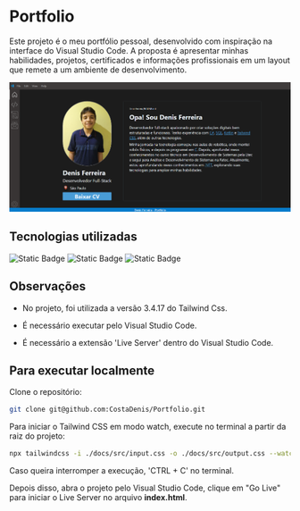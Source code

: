 # Portfolio

Este projeto é o meu portfólio pessoal, desenvolvido com inspiração na interface do Visual Studio Code. A proposta é apresentar minhas habilidades, projetos, certificados e informações profissionais em um layout que remete a um ambiente de desenvolvimento.

![Preview do Portfolio](image.png)

## Tecnologias utilizadas

![Static Badge](https://img.shields.io/badge/HTML-f16529.svg?style=for-the-badge&logo=HTML5&logoColor=ffffff)
![Static Badge](https://img.shields.io/badge/TAILWIND_CSS-44a8b3.svg?style=for-the-badge&logo=TailwindCSS&logoColor=ffffff)
![Static Badge](https://img.shields.io/badge/JAVASCRIPT-f7df1e.svg?style=for-the-badge&logo=JavaScript&logoColor=000000)

## Observações

- No projeto, foi utilizada a versão 3.4.17 do Tailwind Css.

- É necessário executar pelo Visual Studio Code.

- É necessário a extensão 'Live Server' dentro do Visual Studio Code.

## Para executar localmente

Clone o repositório:
  ```bash
  git clone git@github.com:CostaDenis/Portfolio.git
  ```

Para iniciar o Tailwind CSS em modo watch, execute no terminal a partir da raiz do projeto:
```bash
npx tailwindcss -i ./docs/src/input.css -o ./docs/src/output.css --watch
  ```
Caso queira interromper a execução, 'CTRL + C' no terminal.


Depois disso, abra o projeto pelo Visual Studio Code, clique em "Go Live" para iniciar o Live Server no arquivo **index.html**. 
